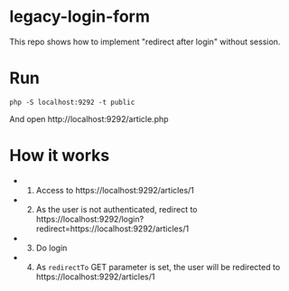 # legacy-login-form

This repo shows how to implement "redirect after login" without session.

# Run

```
php -S localhost:9292 -t public
```

And open http://localhost:9292/article.php

# How it works

- 1. Access to https://localhost:9292/articles/1
- 2. As the user is not authenticated, redirect to https://localhost:9292/login?redirect=https://localhost:9292/articles/1
- 3. Do login
- 4. As `redirectTo` GET parameter is set, the user will be redirected to https://localhost:9292/articles/1
